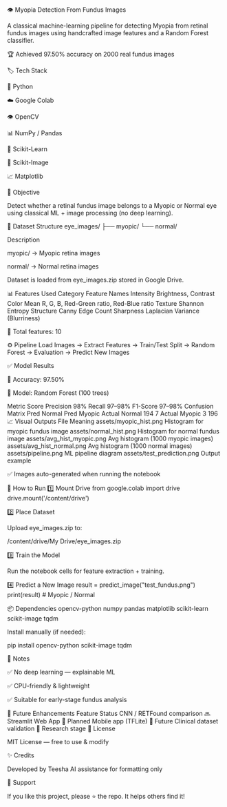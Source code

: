 👁️ Myopia Detection From Fundus Images

A classical machine-learning pipeline for detecting Myopia from retinal fundus images using handcrafted image features and a Random Forest classifier.

🏆 Achieved 97.50% accuracy on 2000 real fundus images

🏷️ Tech Stack

🐍 Python

☁️ Google Colab

👁️ OpenCV

📊 NumPy / Pandas

🧠 Scikit-Learn

🧵 Scikit-Image

📈 Matplotlib

🎯 Objective

Detect whether a retinal fundus image belongs to a Myopic or Normal eye using classical ML + image processing (no deep learning).

📂 Dataset Structure
eye_images/
├── myopic/
└── normal/


Description

myopic/ → Myopic retina images

normal/ → Normal retina images

Dataset is loaded from eye_images.zip stored in Google Drive.

📊 Features Used
Category	Feature Names
Intensity	Brightness, Contrast
Color	Mean R, G, B, Red-Green ratio, Red-Blue ratio
Texture	Shannon Entropy
Structure	Canny Edge Count
Sharpness	Laplacian Variance (Blurriness)

🧮 Total features: 10

⚙️ Pipeline
Load Images 
→ Extract Features 
→ Train/Test Split 
→ Random Forest 
→ Evaluation 
→ Predict New Images

✅ Model Results

🎯 Accuracy: 97.50%

🌲 Model: Random Forest (100 trees)

Metric	Score
Precision	98%
Recall	97–98%
F1-Score	97–98%
Confusion Matrix
	Pred Normal	Pred Myopic
Actual Normal	194	7
Actual Myopic	3	196
📈 Visual Outputs
File	Meaning
assets/myopic_hist.png	Histogram for myopic fundus image
assets/normal_hist.png	Histogram for normal fundus image
assets/avg_hist_myopic.png	Avg histogram (1000 myopic images)
assets/avg_hist_normal.png	Avg histogram (1000 normal images)
assets/pipeline.png	ML pipeline diagram
assets/test_prediction.png	Output example

✅ Images auto-generated when running the notebook

🚀 How to Run
1️⃣ Mount Drive
from google.colab import drive
drive.mount('/content/drive')

2️⃣ Place Dataset

Upload eye_images.zip to:

/content/drive/My Drive/eye_images.zip

3️⃣ Train the Model

Run the notebook cells for feature extraction + training.

4️⃣ Predict a New Image
result = predict_image("test_fundus.png")
print(result)  # Myopic / Normal

📦 Dependencies
opencv-python
numpy
pandas
matplotlib
scikit-learn
scikit-image
tqdm


Install manually (if needed):

pip install opencv-python scikit-image tqdm

🧪 Notes

✅ No deep learning — explainable ML

✅ CPU-friendly & lightweight

✅ Suitable for early-stage fundus analysis

🔮 Future Enhancements
Feature	Status
CNN / RETFound comparison	🔜
Streamlit Web App	🎨 Planned
Mobile app (TFLite)	📱 Future
Clinical dataset validation	🏥 Research stage
📜 License

MIT License — free to use & modify

✨ Credits

Developed by Teesha
AI assistance for formatting only

🙌 Support

If you like this project, please ⭐ the repo. It helps others find it!
